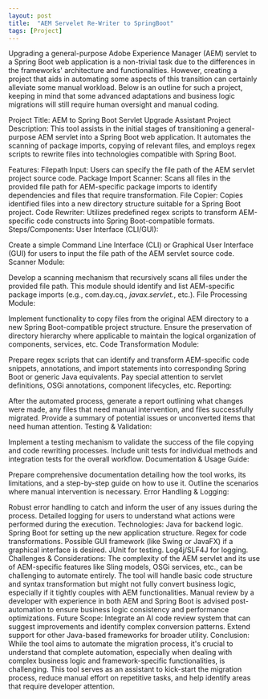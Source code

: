 ```yaml
---
layout: post
title:  "AEM Servelet Re-Writer to SpringBoot"
tags: [Project]
---
```


Upgrading a general-purpose Adobe Experience Manager (AEM) servlet to a Spring Boot web application is a non-trivial task due to the differences in the frameworks' architecture and functionalities. However, creating a project that aids in automating some aspects of this transition can certainly alleviate some manual workload. Below is an outline for such a project, keeping in mind that some advanced adaptations and business logic migrations will still require human oversight and manual coding.

Project Title: AEM to Spring Boot Servlet Upgrade Assistant
Project Description:
This tool assists in the initial stages of transitioning a general-purpose AEM servlet into a Spring Boot web application. It automates the scanning of package imports, copying of relevant files, and employs regex scripts to rewrite files into technologies compatible with Spring Boot.

Features:
Filepath Input: Users can specify the file path of the AEM servlet project source code.
Package Import Scanner: Scans all files in the provided file path for AEM-specific package imports to identify dependencies and files that require transformation.
File Copier: Copies identified files into a new directory structure suitable for a Spring Boot project.
Code Rewriter: Utilizes predefined regex scripts to transform AEM-specific code constructs into Spring Boot-compatible formats.
Steps/Components:
User Interface (CLI/GUI):

Create a simple Command Line Interface (CLI) or Graphical User Interface (GUI) for users to input the file path of the AEM servlet source code.
Scanner Module:

Develop a scanning mechanism that recursively scans all files under the provided file path.
This module should identify and list AEM-specific package imports (e.g., com.day.cq.*, javax.servlet.*, etc.).
File Processing Module:

Implement functionality to copy files from the original AEM directory to a new Spring Boot-compatible project structure.
Ensure the preservation of directory hierarchy where applicable to maintain the logical organization of components, services, etc.
Code Transformation Module:

Prepare regex scripts that can identify and transform AEM-specific code snippets, annotations, and import statements into corresponding Spring Boot or generic Java equivalents.
Pay special attention to servlet definitions, OSGi annotations, component lifecycles, etc.
Reporting:

After the automated process, generate a report outlining what changes were made, any files that need manual intervention, and files successfully migrated.
Provide a summary of potential issues or unconverted items that need human attention.
Testing & Validation:

Implement a testing mechanism to validate the success of the file copying and code rewriting processes.
Include unit tests for individual methods and integration tests for the overall workflow.
Documentation & Usage Guide:

Prepare comprehensive documentation detailing how the tool works, its limitations, and a step-by-step guide on how to use it.
Outline the scenarios where manual intervention is necessary.
Error Handling & Logging:

Robust error handling to catch and inform the user of any issues during the process.
Detailed logging for users to understand what actions were performed during the execution.
Technologies:
Java for backend logic.
Spring Boot for setting up the new application structure.
Regex for code transformations.
Possible GUI framework (like Swing or JavaFX) if a graphical interface is desired.
JUnit for testing.
Log4j/SLF4J for logging.
Challenges & Considerations:
The complexity of the AEM servlet and its use of AEM-specific features like Sling models, OSGi services, etc., can be challenging to automate entirely.
The tool will handle basic code structure and syntax transformation but might not fully convert business logic, especially if it tightly couples with AEM functionalities.
Manual review by a developer with experience in both AEM and Spring Boot is advised post-automation to ensure business logic consistency and performance optimizations.
Future Scope:
Integrate an AI code review system that can suggest improvements and identify complex conversion patterns.
Extend support for other Java-based frameworks for broader utility.
Conclusion:
While the tool aims to automate the migration process, it's crucial to understand that complete automation, especially when dealing with complex business logic and framework-specific functionalities, is challenging. This tool serves as an assistant to kick-start the migration process, reduce manual effort on repetitive tasks, and help identify areas that require developer attention.